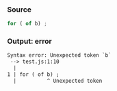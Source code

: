 ### Source
```js parse:stmt
for ( of b) ;
```

### Output: error
```txt
Syntax error: Unexpected token `b`
 --> test.js:1:10
  |
1 | for ( of b) ;
  |          ^ Unexpected token
```
